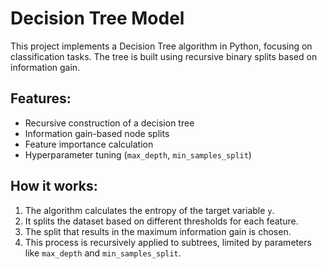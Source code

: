 # Decision Tree Model
This project implements a Decision Tree algorithm in Python, focusing on classification tasks. The tree is built using recursive binary splits based on information gain.

## Features:
- Recursive construction of a decision tree
- Information gain-based node splits
- Feature importance calculation
- Hyperparameter tuning (`max_depth`, `min_samples_split`)

## How it works:
1. The algorithm calculates the entropy of the target variable `y`.
2. It splits the dataset based on different thresholds for each feature.
3. The split that results in the maximum information gain is chosen.
4. This process is recursively applied to subtrees, limited by parameters like `max_depth` and `min_samples_split`.
